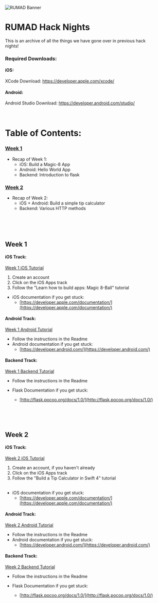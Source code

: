 ![RUMAD Banner](https://rumad.club/assets/images/cover.png)
# **RUMAD Hack Nights**
This is an archive of all the things we have gone over in previous hack nights!

### Required Downloads:
#### iOS:
XCode Download: https://developer.apple.com/xcode/
 #### Android:
Android Studio Download: https://developer.android.com/studio/
<br /> <br /> <br />

# **Table of Contents:**
### [Week 1](#week-1-1)
* Recap of Week 1:
	* iOS: Build a Magic-8 App
	* Android: Hello World App
	* Backend: Introduction to flask
 
### [Week 2](#week-2-1)
* Recap of Week 2:
	* iOS + Android: Build a simple tip calculator
	* Backend: Various HTTP methods
<br /> <br /> <br /> <br /> <br />


## Week 1

#### iOS Track: 
[Week 1 iOS Tutorial](www.makeschool.com/academy) <br /> 
1. Create an account
2. Click on the iOS Apps track
3. Follow the "Learn how to build apps: Magic 8-Ball" tutorial
* iOS documentation if you get stuck:
  - [https://developer.apple.com/documentation/](https://developer.apple.com/documentation/)
 
#### Android Track: 
[Week 1 Android Tutorial](https://github.com/RutgersMobileApplicationDevelopment/F2018-HackNight-Android/tree/master/(01)%20Hello%20World) <br />
* Follow the instructions in the Readme
* Android documentation if you get stuck:
  - [https://developer.android.com/](https://developer.android.com/)

#### Backend Track:
[Week 1 Backend Tutorial](https://github.com/RutgersMobileApplicationDevelopment/F2018-HackNight-Backend/tree/master/Week1) <br />
* Follow the instructions in the Readme
* Flask Documentation if you get stuck:
  - [http://flask.pocoo.org/docs/1.0/](http://flask.pocoo.org/docs/1.0/)
  
  <br /> <br /> <br />

## Week 2

#### iOS Track: 
[Week 2 iOS Tutorial](www.makeschool.com/academy) <br /> 
1. Create an account, if you haven't already
2. Click on the iOS Apps track
3. Follow the "Build a Tip Calculator in Swift 4" tutorial <br /> <br />
* iOS documentation if you get stuck:
  - [https://developer.apple.com/documentation/](https://developer.apple.com/documentation/)
 
#### Android Track: 
[Week 2 Android Tutorial](https://github.com/RutgersMobileApplicationDevelopment/F2018-HackNight-Android/tree/master/(02)%20Tip%20Calculator) <br />
* Follow the instructions in the Readme
* Android documentation if you get stuck:
  - [https://developer.android.com/](https://developer.android.com/)

#### Backend Track:
[Week 2 Backend Tutorial](https://github.com/RutgersMobileApplicationDevelopment/F2018-HackNight-Backend/tree/master/Week2) <br />
* Follow the instructions in the Readme
* Flask Documentation if you get stuck:
  - [http://flask.pocoo.org/docs/1.0/](http://flask.pocoo.org/docs/1.0/)
  
  <br /> <br /> <br />
